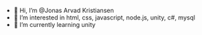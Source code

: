 - 👋 Hi, I’m @Jonas Arvad Kristiansen
- 👀 I’m interested in html, css, javascript, node.js, unity, c#, mysql
- 🌱 I’m currently learning unity
<!---
JonasArvadKristiansen/JonasArvadKristiansen is a ✨ special ✨ repository because its `README.md` (this file) appears on your GitHub profile.
You can click the Preview link to take a look at your changes.
--->
